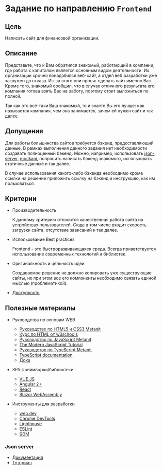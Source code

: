# Задание по направлению `Frontend`

## Цель

Написать сайт для финансовой организации.

## Описание

Представьте, что к Вам обратился знакомый, работающий в компании, где работа с капиталом является основным видом деятельности. Их организации срочно понадобился веб-сайт, а отдел веб разработки уже загружен до отказа. Из-за этого они просят сделать сайт именно Вас. Кроме того, знакомый сообщил, что в случае отличного результата его компания готова взять Вас на работу, поэтому стоит выложиться по полной.

Так как это всё-таки Ваш знакомый, то и знаете Вы его лучше: как называется компания, чем она занимается, зачем ей нужен сайт и так далее.

## Допущения

Для работы большинства сайтов требуется бэкенд, предоставляющий данные. В рамках выполнения данного задания нет необходимости создавать полноценный бэкенд. Можно, например, использовать [json-server](#json-server), [mockapi](https://mockapi.io/), попросить написать бэкенд знакомого, использовать статичные данные и так далее.

В случае использования какого-либо бэкенда необходимо кроме ссылки на решение приложить ссылку на бэкенд и инструкцию, как им пользоваться.

## Критерии

* Производительность

  К данному критерию относится качественная работа сайта на устройствах пользователей. Сюда в том числе входит скорость загрузки сайта, отсутствие зависаний и так далее.

* Использование Best practices

  Frontend - это быстроразвивающаяся среда. Всегда приветствуется использование современных технологий и библиотек.

* Оригинальность и цельность идеи

  Создаваемое решение не должно копировать уже существующие сайты, но при этом все его компоненты необходимо связать единой мыслью (проблематикой).

* [Доступность](https://developer.mozilla.org/ru/docs/Learn/Accessibility/What_is_accessibility)

## Полезные материалы

* Руководства по основам WEB
  * [Руководство по HTML5 и CSS3 Metanit](https://metanit.com/web/html5/)
  * [Курс по HTML от w3schools](https://www.w3schools.com/html/)
  * [Руководство по JavaScript Metanit](https://metanit.com/web/javascript/)
  * [The Modern JavaScript Tutorial](https://javascript.info/)
  * [Руководство по TypeScript Metanit](https://metanit.com/web/typescript/)
  * [TypeScript documentation](https://www.typescriptlang.org/docs/home.html)
  * [Дока](https://doka.guide/)

* SPA фреймворки/библиотеки
  * [VUE.JS](https://vuejs.org)
  * [Angular 2+](https://angular.io/start)
  * [React](https://reactjs.org/docs/getting-started.html)
  * [Blazor WebAssembly](https://docs.microsoft.com/ru-ru/aspnet/core/blazor/?view=aspnetcore-6.0#blazor-webassembly)


* Инструменты для разработки
  * [web.dev](https://web.dev/)
  * [Chrome DevTools](https://developer.chrome.com/docs/devtools/)
  * [Lighthouse](https://developers.google.com/web/tools/lighthouse)
  * [ESLint](https://eslint.org/)
  * [БЭМ](https://ru.bem.info/)

### Json server

* [Документация](https://github.com/typicode/json-server)
* [Туториал](https://medium.com/codingthesmartway-com-blog/create-a-rest-api-with-json-server-36da8680136d)